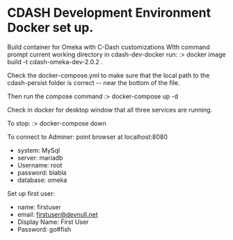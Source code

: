 # CDASH Development Environment Docker set up.

Build container for Omeka with C-Dash customizations
WIth command prompt current working directory in cdash-dev-docker run:
:> docker image build -t cdash-omeka-dev-2.0.2 .

Check the docker-compose.yml to make sure that the local path to the cdash-persist folder is correct -- near the bottom of the file.  

Then run the compose command 
:> docker-compose up -d

Check in docker for desktop window that all three services are running.

To stop: 
:> docker-compose down

To connect to Adminer: point browser at  localhost:8080
* system: MySql
* server:  mariadb
* Username: root
* password: blabla
* database: omeka

Set up first user:
* name: firstuser
* email: firstuser@devnull.net
* Display Name: First User
* Password: go#fish

